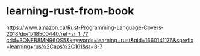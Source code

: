 # learning-rust-from-book

https://www.amazon.ca/Rust-Programming-Language-Covers-2018/dp/1718500440/ref=sr_1_7?crid=3ONFB8MN96OS5&keywords=learning+rust&qid=1660141176&sprefix=learning+rus%2Caps%2C161&sr=8-7
